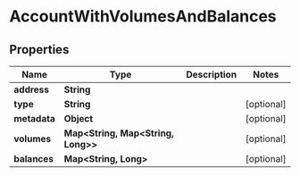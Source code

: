 

# AccountWithVolumesAndBalances


## Properties

| Name | Type | Description | Notes |
|------------ | ------------- | ------------- | -------------|
|**address** | **String** |  |  |
|**type** | **String** |  |  [optional] |
|**metadata** | **Object** |  |  [optional] |
|**volumes** | **Map&lt;String, Map&lt;String, Long&gt;&gt;** |  |  [optional] |
|**balances** | **Map&lt;String, Long&gt;** |  |  [optional] |



